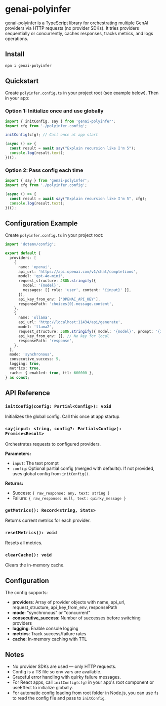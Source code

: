 # genai-polyinfer

genai-polyinfer is a TypeScript library for orchestrating multiple GenAI providers via HTTP requests (no provider SDKs). It tries providers sequentially or concurrently, caches responses, tracks metrics, and logs operations.

## Install

```bash
npm i genai-polyinfer
```

## Quickstart

Create `polyinfer.config.ts` in your project root (see example below). Then in your app:

### Option 1: Initialize once and use globally

```ts
import { initConfig, say } from 'genai-polyinfer';
import cfg from './polyinfer.config';

initConfig(cfg); // Call once at app start

(async () => {
  const result = await say("Explain recursion like I'm 5");
  console.log(result.text);
})();
```

### Option 2: Pass config each time

```ts
import { say } from 'genai-polyinfer';
import cfg from './polyinfer.config';

(async () => {
  const result = await say("Explain recursion like I'm 5", cfg);
  console.log(result.text);
})();
```

## Configuration Example

Create `polyinfer.config.ts` in your project root:

```ts
import 'dotenv/config';

export default {
  providers: [
    {
      name: 'openai',
      api_url: 'https://api.openai.com/v1/chat/completions',
      model: 'gpt-4o-mini',
      request_structure: JSON.stringify({
        model: '{model}',
        messages: [{ role: 'user', content: '{input}' }],
      }),
      api_key_from_env: ['OPENAI_API_KEY'],
      responsePath: 'choices[0].message.content',
    },
    {
      name: 'ollama',
      api_url: 'http://localhost:11434/api/generate',
      model: 'llama2',
      request_structure: JSON.stringify({ model: '{model}', prompt: '{input}' }),
      api_key_from_env: [], // No key for local
      responsePath: 'response',
    },
  ],
  mode: 'synchronous',
  consecutive_success: 5,
  logging: true,
  metrics: true,
  cache: { enabled: true, ttl: 600000 },
} as const;
```

## API Reference

### `initConfig(config: Partial<Config>): void`

Initializes the global config. Call this once at app startup.

### `say(input: string, config?: Partial<Config>): Promise<Result>`

Orchestrates requests to configured providers.

**Parameters:**

- `input`: The text prompt
- `config`: Optional partial config (merged with defaults). If not provided, uses global config from `initConfig()`.

**Returns:**

- Success: `{ raw_response: any, text: string }`
- Failure: `{ raw_response: null, text: quirky_message }`

### `getMetrics(): Record<string, Stats>`

Returns current metrics for each provider.

### `resetMetrics(): void`

Resets all metrics.

### `clearCache(): void`

Clears the in-memory cache.

## Configuration

The config supports:

- **providers**: Array of provider objects with name, api_url, request_structure, api_key_from_env, responsePath
- **mode**: "synchronous" or "concurrent"
- **consecutive_success**: Number of successes before switching providers
- **logging**: Enable console logging
- **metrics**: Track success/failure rates
- **cache**: In-memory caching with TTL

## Notes

- No provider SDKs are used — only HTTP requests.
- Config is a TS file so env vars are available.
- Graceful error handling with quirky failure messages.
- For React apps, call `initConfig(cfg)` in your app's root component or useEffect to initialize globally.
- For automatic config loading from root folder in Node.js, you can use `fs` to read the config file and pass to `initConfig`.